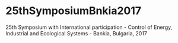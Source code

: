 # 25thSymposiumBnkia2017
25th Symposium with International participation - Control of Energy, Industrial and Ecological Systems - Bankia, Bulgaria, 2017

